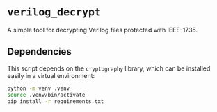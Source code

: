 # `verilog_decrypt`

A simple tool for decrypting Verilog files protected with IEEE-1735.

## Dependencies

This script depends on the `cryptography` library, which can be installed easily in a virtual environment:
```bash
python -m venv .venv
source .venv/bin/activate
pip install -r requirements.txt
```
